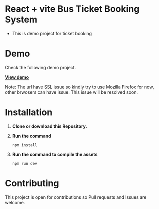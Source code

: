 # React + vite Bus Ticket Booking System

-   This is demo project for ticket booking


# Demo

Check the following demo project. 

**[View demo](https://main.dq6uhtfzm9o7s.amplifyapp.com/book-ticket)**

Note: The url have SSL issue so kindly try to use Mozilla Firefox for now, other brwosers can have issue. This issue will be resolved soon.


# Installation

1. **Clone or download this Repository.**
2. **Run the command**

    ```
    npm install
    ```

3. **Run the command to compile the assets**
    ```
    npm run dev
    ```

# Contributing

This project is open for contributions so Pull requests and Issues are welcome.
